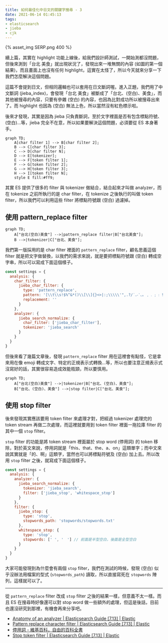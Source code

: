 ```yaml
---
title: 如何最佳化中日文的關鍵字搜尋 - 3
date: 2021-06-14 01:45:13
tags:
- elasticsearch
- jieba
- cjk
---
```


{% asset_img SERP.png 400 %}

續上篇，其實在 highlight 功能上線後，給我們設計師測試，一開始測都沒問題，但後來測到「台北 美食」就出現狀況了，發現出來一堆無關的內容 (如圖的第一個結果)，而且畫面上也沒有任何 highlight，這實在太怪了，所以今天就來分享一下我們怎麼解決這個問題。

這篇不會提到日文，但相同邏輯也可以套用在日文斷詞喔。進入正題，我們用了中文斷詞 (jieba_index)，會發現「台北 美食」被斷成了「台北、(空白)、美食」，而其他被搜尋的內容，只要有參雜 (空白) 的內容，也因為比對成功所以被搜尋出來了。而 highlight 也因為 (空白) 無法上色，所以當然沒有紅色標示啦。

後來才發現，其實是因為 jieba 只負責斷詞，至於文字裡面是否有包含標點符號、(空白)...等，jieba 完全不在意，所以如果要解決這個問題，必須要從 ES 本身著手。

```mermaid
graph TD;
    A[char filter 1] --> B[char filter 2];
    B --> C[char filter 3];
    C --> D[char filter N];
    D --> E[tokenizer];
    E --> F[token filter 1];
    F --> G[token filter 2];
    G --> H[token filter 3];
    H --> I[token filter N];
    style E fill:#ff9;
```

其實 ES 提供了很多的 filter 與 tokenizer 做結合，結合起來才叫做 analyzer，而在 tokenize 之前所執行的是 char filter，在 tokenize 之後執行的叫做 token filter，所以我們可以利用這些 filter 將標點符號跟 (空白) 過濾掉。

## 使用 pattern_replace filter

```mermaid
graph TD;
    A["台北(空白)美食"] -->|pattern_replace filter|B["台北美食"];
    B -->|tokenizer|C["台北、美食"];
```

我們第一版採用的是 char filter 裡面的 `pattern_replace` filter，顧名思義這個 filter 就是把文字做替換，以我們的需求來說，就是要把標點符號跟 (空白) 轉成空字串，所以可以寫成下面這個樣子。

```js
const settings = {
  analysis: {
    char_filter: {
      jieba_char_filter: {
        type: 'pattern_replace',
        pattern: '[\\t\\s!$%^&*()\\[\\]{}<>|:;\\\\\'",.?/˙‥‧‵、。﹐﹒﹔﹕！＃＄％＆＊，．：；？＠～•…·¡¿¦¨¯´·¸º‽‼⁏※†‡ˉ˘⁇⁈⁉ˆ⁊⸘]',
        replacement: ''
      }
    },
    analyzer: {
      jieba_search_normalize: {
        char_filter: ['jieba_char_filter'],
        tokenizer: 'jieba_search'
      }
    }
  }
}
```

但後來看了幾篇文章後，發現 `pattern_replace` filter 用在這裡會有點怪，它是拿來用在像 emoji 轉成文字、特定的正規表示式轉換...等，所以也要注意正規表示式沒寫好的話，其實很容易造成效能瓶頸，所以要慎用。

```mermaid
graph TD;
    A["台北(空白)美食"] -->|tokenizer|B["台北、(空白)、美食"];
    B["台北、(空白)、美食"] -->|stop filter|C["台北、美食"];
```

## 使用 stop filter

後來發現其實應該要用 token filter 來處理才對，把經過 tokenizer 處理完的 token stream 再做二次處理，而這裡就要用到 token filter 裡面一拖拉庫 filter 的其中一個 `stop` filter。

`stop` filter 的功能是將 token stream 裡面屬於 stop word (停用詞) 的 token 移除，對於英文來說，停用詞就是「this、that、the、a、on」這類單字；而中文來說其實就是「的、啊」這類字，當然也可以將標點符號及 (空白) 加上去。所以改用 `stop` filter 之後，就寫成下面這個樣子。

```js
const settings = {
  analysis: {
    analyzer: {
      jieba_search_normalize: {
        tokenizer: 'jieba_search',
        filter: ['jieba_stop', 'whitespace_stop']
      }
    },
    filter: {
      jieba_stop: {
        type: 'stop',
        stopwords_path: 'stopwords/stopwords.txt'
      },
      whitespace_stop: {
        type: 'stop',
        stopwords: [' ', '　'] // 前面是半型空白，後面是全型空白
      }
    }
  }
}
```

大家可能發現到為什麼會有兩個 `stop` filter，我們在測試的時候，發現 (空白) 似乎沒辦法用檔案的型式 (`stopwords_path`) 讀取，所以直接寫死在 `stopwords` 陣列，這樣就可以了。

---

從 `pattern_replace` filter 改成 `stop` filter 之後的結果一樣，但意義不太一樣。而且 ES 在搜尋時好像還可以對 stop word 做一些額外的處理，但這是後話，目前也還沒研究到那裡，有機會再來分享吧。

* [Anatomy of an analyzer | Elasticsearch Guide [7.13] | Elastic](https://www.elastic.co/guide/en/elasticsearch/reference/current/analyzer-anatomy.html)
* [Pattern replace character filter | Elasticsearch Guide [7.13] | Elastic](https://www.elastic.co/guide/en/elasticsearch/reference/current/analysis-pattern-replace-charfilter.html)
* [停用詞 - 維基百科，自由的百科全書](https://zh.wikipedia.org/wiki/%E5%81%9C%E7%94%A8%E8%AF%8D)
* [Stop token filter | Elasticsearch Guide [7.13] | Elastic](https://www.elastic.co/guide/en/elasticsearch/reference/current/analysis-stop-tokenfilter.html)